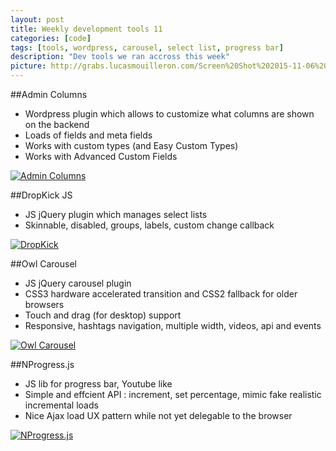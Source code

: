 ```yaml
---
layout: post
title: Weekly development tools 11
categories: [code]
tags: [tools, wordpress, carousel, select list, progress bar]
description: "Dev tools we ran accross this week"
picture: http://grabs.lucasmouilleron.com/Screen%20Shot%202015-11-06%20at%2018.07.43.png
---
```


##Admin Columns
- Wordpress plugin which allows to customize what columns are shown on the backend
- Loads of fields and meta fields
- Works with custom types (and Easy Custom Types)
- Works with Advanced Custom Fields

[![Admin Columns](http://grabs.lucasmouilleron.com/Screen%20Shot%202014-07-02%20at%2012.23.57.png)](http://www.admincolumns.com)

##DropKick JS
- JS jQuery plugin which manages select lists
- Skinnable, disabled, groups, labels, custom change callback

[![DropKick](http://grabs.lucasmouilleron.com/Screen%20Shot%202014-07-02%20at%2012.31.29.png)](http://robdel12.github.io/DropKick)


##Owl Carousel
- JS jQuery carousel plugin
- CSS3 hardware accelerated transition and CSS2 fallback for older browsers
- Touch and drag (for desktop) support
- Responsive, hashtags navigation, multiple width, videos, api and events

[![Owl Carousel](http://grabs.lucasmouilleron.com/Screen%20Shot%202014-07-02%20at%2012.34.36.png)](http://www.owlcarousel.owlgraphic.com)

##NProgress.js
- JS lib for progress bar, Youtube like
- Simple and effcient API : increment, set percentage, mimic fake realistic incremental loads
- Nice Ajax load UX pattern while not yet delegable to the browser

[![NProgress.js](http://grabs.lucasmouilleron.com/Screen%20Shot%202014-07-02%20at%2017.41.14.png)](http://ricostacruz.com/nprogress)
